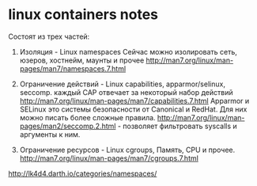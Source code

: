 # linux containers notes

Cостоят из трех частей:

1.	Изоляция - Linux namespaces Сейчас можно изолировать сеть, юзеров, хостнейм, маунты и прочее http://man7.org/linux/man-pages/man7/namespaces.7.html

2.	Ограничение действий - Linux capabilities, apparmor/selinux, seccomp. каждый CAP отвечает за некоторый набор действий http://man7.org/linux/man-pages/man7/capabilities.7.html Apparmor и SELinux это системы безопасности от Canonical и RedHat. Для них можно писать более сложные правила. http://man7.org/linux/man-pages/man2/seccomp.2.html - позволяет фильтровать syscalls и аргументы к ним.

3.	Ограничение ресурсов - Linux cgroups, Память, CPU и прочее. http://man7.org/linux/man-pages/man7/cgroups.7.html

http://lk4d4.darth.io/categories/namespaces/
